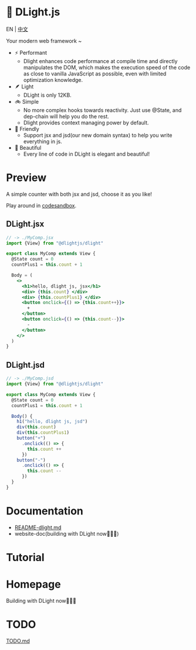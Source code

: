 # 🧬 DLight.js
EN | [中文](./docs/zh/README.md)

Your modern web framework ~

* ⚡️ Performant
  * Dlight enhances code performance at compile time and directly manipulates the DOM, which makes the execution speed of the code as close to vanilla JavaScript as possible, even with limited optimization knowledge.
* 🪶 Light
  * DLight is only 12KB.
* 🚲 Simple
  * No more complex hooks towards reactivity. Just use @State, and dep-chain will help you do the rest.
  * Dlight provides context managing power by default.
* 🍼 Friendly
  * Support jsx and jsd(our new domain syntax) to help you write everything in js.
* 🦋 Beautiful
  * Every line of code in DLight is elegant and beautiful!

# Preview

A simple counter with both jsx and jsd, choose it as you like!

Play around in [codesandbox](https://codesandbox.io/p/sandbox/dlight-vite-quickstart-4tgogd).

## DLight.jsx

```jsx
// -> ./MyComp.jsx
import {View} from "@dlightjs/dlight"

export class MyComp extends View {
  @State count = 0  
  countPlus1 = this.count + 1 

  Body = (
    <>
      <h1>hello, dlight js, jsx</h1>
      <div> {this.count} </div>
      <div> {this.countPlus1} </div>
      <button onclick={() => {this.count++}}>
        +
      </button>
      <button onclick={() => {this.count--}}>
        -
      </button>
    </>
  )
}
```

## DLight.jsd

```js
// -> ./MyComp.jsd
import {View} from "@dlightjs/dlight"

export class MyComp extends View {
  @State count = 0  
  countPlus1 = this.count + 1  

  Body() {
    h1("hello, dlight js, jsd")
    div(this.count)
    div(this.countPlus1)
    button("+")
      .onclick(() => {
        this.count ++
      })
    button("-")
      .onclick(() => {
        this.count --
      })
  }
}
```

# Documentation

* [README-dlight.md](./packages/@dlightjs/dlight/README.md)
* website-doc(building with DLight now👨🏻‍💻)

# Tutorial



# Homepage

Building with DLight now👨🏻‍💻

# TODO

[TODO.md](./docs/TODO.md)
